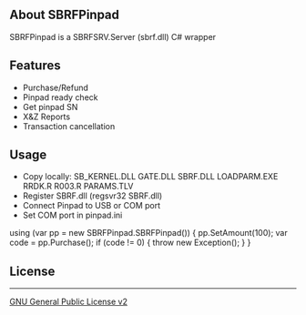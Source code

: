 ﻿## About SBRFPinpad ##
SBRFPinpad is a SBRFSRV.Server (sbrf.dll) C# wrapper

## Features ##
- Purchase/Refund
- Pinpad ready check
- Get pinpad SN
- X&Z Reports
- Transaction cancellation

## Usage ##
- Copy locally:
	SB_KERNEL.DLL
	GATE.DLL
	SBRF.DLL
	LOADPARM.EXE
	RRDK.R
	R003.R
	PARAMS.TLV
- Register SBRF.dll (regsvr32 SBRF.dll)
- Connect Pinpad to USB or COM port
- Set COM port in pinpad.ini

using (var pp = new SBRFPinpad.SBRFPinpad()) 
{
	pp.SetAmount(100);
    var code = pp.Purchase();
    if (code != 0)
	{
		throw new Exception();
    }
}

## License ##
-------
[GNU General Public License v2](http://opensource.org/licenses/GPL-2.0)